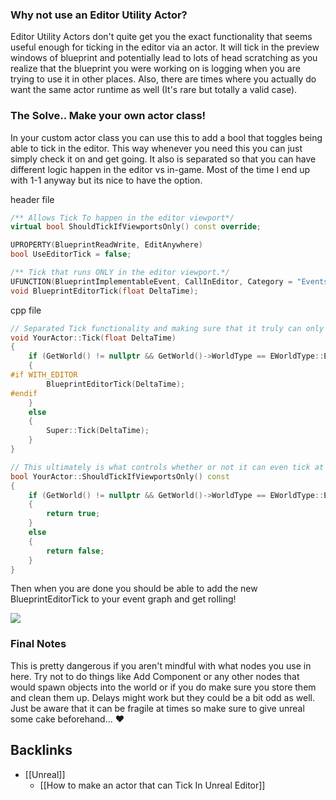 ### Why not use an Editor Utility Actor?
Editor Utility Actors don't quite get you the exact functionality that seems useful enough for ticking in the editor via an actor. It will tick in the preview windows of blueprint and potentially lead to lots of head scratching as you realize that the blueprint you were working on is logging when you are trying to use it in other places. Also, there are times where you actually do want the same actor runtime as well (It's rare but totally a valid case).

### The Solve.. Make your own actor class!
In your custom actor class you can use this to add a bool that toggles being able to tick in the editor. This way whenever you need this you can just simply check it on and get going. It also is separated so that you can have different logic happen in the editor vs in-game. Most of the time I end up with 1-1 anyway but its nice to have the option. 


header file
```c++
/** Allows Tick To happen in the editor viewport*/
virtual bool ShouldTickIfViewportsOnly() const override;

UPROPERTY(BlueprintReadWrite, EditAnywhere)
bool UseEditorTick = false;

/** Tick that runs ONLY in the editor viewport.*/
UFUNCTION(BlueprintImplementableEvent, CallInEditor, Category = "Events")
void BlueprintEditorTick(float DeltaTime);

```

cpp file
```c++
// Separated Tick functionality and making sure that it truly can only happen in the editor. Might be a bit overkill but you can easily consolidate if you'd like. 
void YourActor::Tick(float DeltaTime)
{
	if (GetWorld() != nullptr && GetWorld()->WorldType == EWorldType::Editor)
	{
#if WITH_EDITOR
		BlueprintEditorTick(DeltaTime);
#endif
	}
	else
	{
		Super::Tick(DeltaTime);
	}
}

// This ultimately is what controls whether or not it can even tick at all in the editor view port. But, it is EVERY view port so it still needs to be blocked from preview windows and junk.
bool YourActor::ShouldTickIfViewportsOnly() const
{
	if (GetWorld() != nullptr && GetWorld()->WorldType == EWorldType::Editor && UseEditorTick)
	{
		return true;
	}
	else
	{
		return false;
	}
}

```

Then when you are done you should be able to add the new BlueprintEditorTick to your event graph and get rolling!

![](https://media.discordapp.net/attachments/559801353073852433/695677686160556042/unknown.png)

### Final Notes
This is pretty dangerous if you aren't mindful with what nodes you use in here. 
Try not to do things like Add Component or any other nodes that would spawn objects into the world or if you do make sure you store them and clean them up. 
Delays might work but they could be a bit odd as well.
Just be aware that it can be fragile at times so make sure to give unreal some cake beforehand... ❤️ 


## Backlinks
* [[Unreal]]
	* [[How to make an actor that can Tick In Unreal Editor]]

